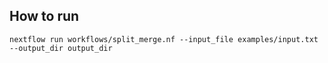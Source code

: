 ## How to run

```
nextflow run workflows/split_merge.nf --input_file examples/input.txt --output_dir output_dir
```
